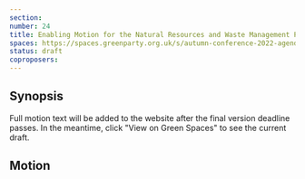 ```yaml
---
section:
number: 24
title: Enabling Motion for the Natural Resources and Waste Management Policy Chapter
spaces: https://spaces.greenparty.org.uk/s/autumn-conference-2022-agenda-forum/?contentId=98335
status: draft
coproposers:
---
```

## Synopsis
Full motion text will be added to the website after the final version deadline passes. In the meantime, click "View on Green Spaces" to see the current draft.

## Motion
